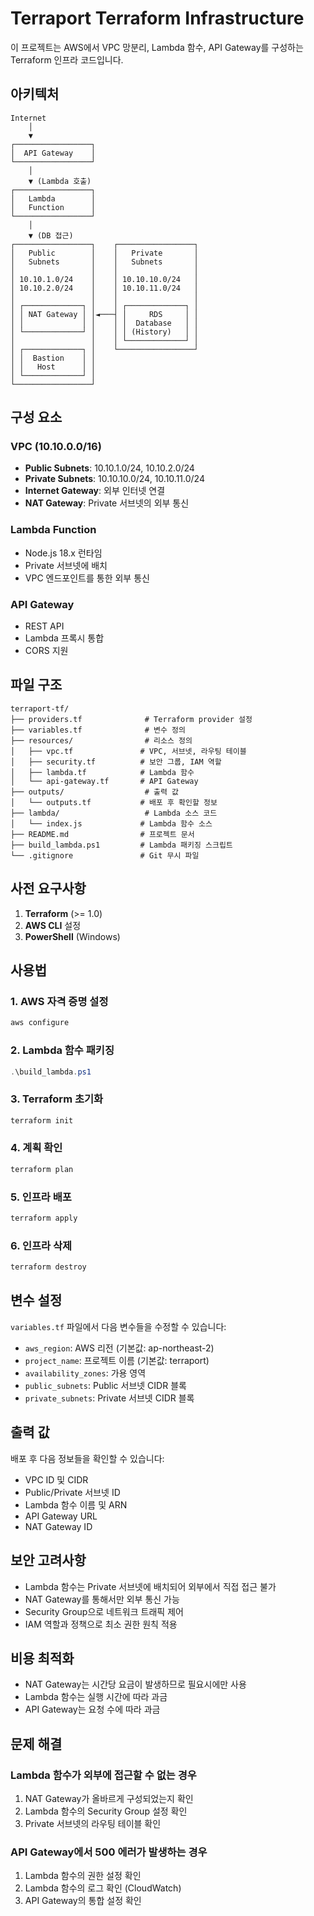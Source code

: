 # Terraport Terraform Infrastructure

이 프로젝트는 AWS에서 VPC 망분리, Lambda 함수, API Gateway를 구성하는 Terraform 인프라 코드입니다.

## 아키텍처

```
Internet
    │
    ▼
┌─────────────────┐
│  API Gateway    │
└─────────────────┘
    │
    ▼ (Lambda 호출)
┌─────────────────┐
│   Lambda        │
│   Function      │
└─────────────────┘
    │
    ▼ (DB 접근)
┌─────────────────┐    ┌─────────────────┐
│   Public        │    │   Private       │
│   Subnets       │    │   Subnets       │
│                 │    │                 │
│ 10.10.1.0/24    │    │ 10.10.10.0/24   │
│ 10.10.2.0/24    │    │ 10.10.11.0/24   │
│                 │    │                 │
│ ┌─────────────┐ │    │ ┌─────────────┐ │
│ │ NAT Gateway │ │◄───┤ │     RDS     │ │
│ │             │ │    │ │  Database   │ │
│ └─────────────┘ │    │ │ (History)   │ │
│                 │    │ └─────────────┘ │
│ ┌─────────────┐ │    └─────────────────┘
│ │  Bastion    │ │
│ │   Host      │ │
│ └─────────────┘ │
└─────────────────┘
```

## 구성 요소

### VPC (10.10.0.0/16)
- **Public Subnets**: 10.10.1.0/24, 10.10.2.0/24
- **Private Subnets**: 10.10.10.0/24, 10.10.11.0/24
- **Internet Gateway**: 외부 인터넷 연결
- **NAT Gateway**: Private 서브넷의 외부 통신

### Lambda Function
- Node.js 18.x 런타임
- Private 서브넷에 배치
- VPC 엔드포인트를 통한 외부 통신

### API Gateway
- REST API
- Lambda 프록시 통합
- CORS 지원

## 파일 구조

```
terraport-tf/
├── providers.tf              # Terraform provider 설정
├── variables.tf              # 변수 정의
├── resources/                # 리소스 정의
│   ├── vpc.tf               # VPC, 서브넷, 라우팅 테이블
│   ├── security.tf          # 보안 그룹, IAM 역할
│   ├── lambda.tf            # Lambda 함수
│   └── api-gateway.tf       # API Gateway
├── outputs/                  # 출력 값
│   └── outputs.tf           # 배포 후 확인할 정보
├── lambda/                   # Lambda 소스 코드
│   └── index.js             # Lambda 함수 소스
├── README.md                # 프로젝트 문서
├── build_lambda.ps1         # Lambda 패키징 스크립트
└── .gitignore               # Git 무시 파일
```

## 사전 요구사항

1. **Terraform** (>= 1.0)
2. **AWS CLI** 설정
3. **PowerShell** (Windows)

## 사용법

### 1. AWS 자격 증명 설정
```powershell
aws configure
```

### 2. Lambda 함수 패키징
```powershell
.\build_lambda.ps1
```

### 3. Terraform 초기화
```powershell
terraform init
```

### 4. 계획 확인
```powershell
terraform plan
```

### 5. 인프라 배포
```powershell
terraform apply
```

### 6. 인프라 삭제
```powershell
terraform destroy
```

## 변수 설정

`variables.tf` 파일에서 다음 변수들을 수정할 수 있습니다:

- `aws_region`: AWS 리전 (기본값: ap-northeast-2)
- `project_name`: 프로젝트 이름 (기본값: terraport)
- `availability_zones`: 가용 영역
- `public_subnets`: Public 서브넷 CIDR 블록
- `private_subnets`: Private 서브넷 CIDR 블록

## 출력 값

배포 후 다음 정보들을 확인할 수 있습니다:

- VPC ID 및 CIDR
- Public/Private 서브넷 ID
- Lambda 함수 이름 및 ARN
- API Gateway URL
- NAT Gateway ID

## 보안 고려사항

- Lambda 함수는 Private 서브넷에 배치되어 외부에서 직접 접근 불가
- NAT Gateway를 통해서만 외부 통신 가능
- Security Group으로 네트워크 트래픽 제어
- IAM 역할과 정책으로 최소 권한 원칙 적용

## 비용 최적화

- NAT Gateway는 시간당 요금이 발생하므로 필요시에만 사용
- Lambda 함수는 실행 시간에 따라 과금
- API Gateway는 요청 수에 따라 과금

## 문제 해결

### Lambda 함수가 외부에 접근할 수 없는 경우
1. NAT Gateway가 올바르게 구성되었는지 확인
2. Lambda 함수의 Security Group 설정 확인
3. Private 서브넷의 라우팅 테이블 확인

### API Gateway에서 500 에러가 발생하는 경우
1. Lambda 함수의 권한 설정 확인
2. Lambda 함수의 로그 확인 (CloudWatch)
3. API Gateway의 통합 설정 확인 